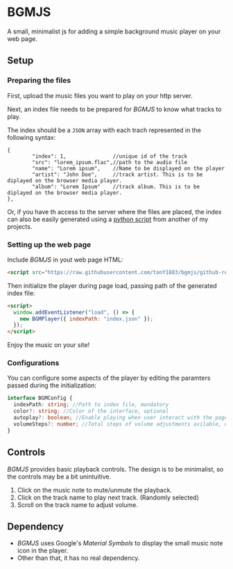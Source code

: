 # BGMJS

A small, minimalist js for adding a simple background music player on your web page.

## Setup

### Preparing the files

First, upload the music files you want to play on your http server.

Next, an index file needs to be prepared for *BGMJS* to know what tracks to play.

The index should be a `JSON` array with each trach represented in the following syntax:
```
{
        "index": 1,               //unique id of the track
        "src": "lorem_ipsum.flac",//path to the audio file
        "name": "Lorem ipsum",    //Name to be displayed on the player
        "artist": "John Doe",     //track artist. This is to be diplayed on the browser media player.
        "album": "Lorem Ipsum"    //track album. This is to be diplayed on the browser media player.
},
```

Or, if you have th access to the server where the files are placed, the index can also be easily generated using a [python script](https://github.com/tonY1883/simple-play/blob/master/music-index.py) from another of my projects.

### Setting up the web page

Include *BGMJS* in yout web page HTML:
```html
<script src="https://raw.githubusercontent.com/tonY1883/bgmjs/github-release/bgm.js"></script>
```
Then initialize the player during page load, passing path of the generated index file:

```html
<script>
  window.addEventListener("load", () => {
    new BGMPlayer({ indexPath: "index.json" });
  });
</script>
```

Enjoy the music on your site!

### Configurations

You can configure some aspects of the player by editing the paramters passed during the initialization: 

```typescript
interface BGMConfig {
  indexPath: string; //Path to index file, mandatory
  color?: string; //Color of the interface, optional
  autoplay?: boolean; //Enable playing when user interact with the page, optional. Default off.
  volumeSteps?: number; //Total steps of volume adjustments avilable, default 35. Optional.
}
```

## Controls
*BGMJS* provides basic playback controls. The design is to be minimalist, so the controls may be a bit unintuitive.

1. Click on the music note to mute/unmute the playback.
2. Click on the track name to play next track. (Randomly selected)
3. Scroll on the track name to adjust volume.

## Dependency

- _BGMJS_ uses Google's _Material Symbols_ to display the small music note icon in the player.
- Other than that, it has no real dependency.
